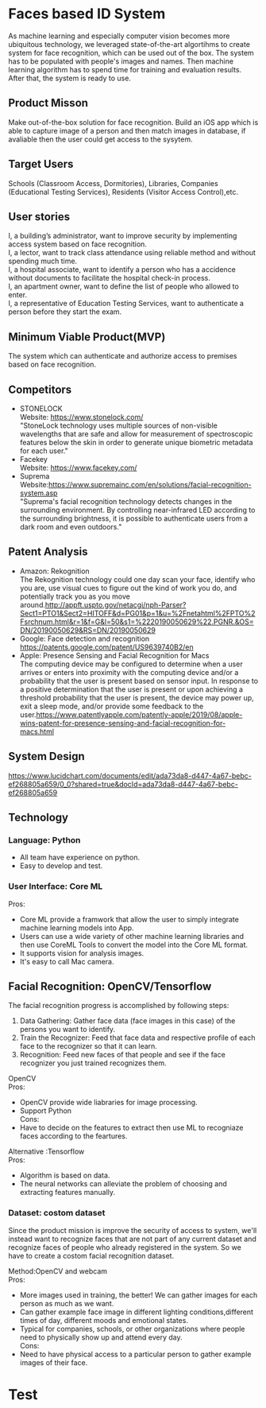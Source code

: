 # Faces based ID System

As machine learning and especially computer vision becomes more ubiquitous technology, we leveraged state-of-the-art algortihms to create system for face recognition, which can be used out of the box. The system has to be populated with people's images and names. Then machine learning algorithm has to spend time for training and evaluation results. After that, the system is ready to use.  

## Product Misson
Make out-of-the-box solution for face recognition.  Build an iOS app which is able to capture image of a person and then match images in database, if avaliable then the user could get access to the sysytem.

## Target Users
Schools (Classroom Access, Dormitories), Libraries, Companies (Educational Testing Services), Residents (Visitor Access Control),etc.

## User stories
I, a building’s administrator, want to improve security by implementing access system based on face recognition.  
I, a lector, want to track class attendance using reliable method and without spending much time.  
I, a hospital associate, want to identify a person who has a accidence without documents to facilitate the hospital check-in process.         
I, an apartment owner, want to define the list of people who allowed to enter.     
I, a representative of Education Testing Services, want to authenticate a person before they start the exam.    

## Minimum Viable Product(MVP)
The system which can authenticate and authorize access to premises based on face recognition.

## Competitors
* STONELOCK   
Website: https://www.stonelock.com/  
"StoneLock technology uses multiple sources of non-visible wavelengths that are safe and allow for measurement of spectroscopic features below the skin in order to generate unique biometric metadata for each user."  
* Facekey  
Website: https://www.facekey.com/   
* Suprema  
Website:https://www.supremainc.com/en/solutions/facial-recognition-system.asp   
"Suprema's facial recognition technology detects changes in the surrounding environment. By controlling near-infrared LED according to the surrounding brightness, it is possible to authenticate users from a dark room and even outdoors."  

## Patent Analysis
* Amazon: Rekognition  
The Rekognition technology could one day scan your face, identify who you are, use visual cues to figure out the kind of work you do, and potentially track you as you move around.http://appft.uspto.gov/netacgi/nph-Parser?Sect1=PTO1&Sect2=HITOFF&d=PG01&p=1&u=%2Fnetahtml%2FPTO%2Fsrchnum.html&r=1&f=G&l=50&s1=%2220190050629%22.PGNR.&OS=DN/20190050629&RS=DN/20190050629    
* Google: Face detection and recognition      
https://patents.google.com/patent/US9639740B2/en  
* Apple: Presence Sensing and Facial Recognition for Macs    
The computing device may be configured to determine when a user arrives or enters into proximity with the computing device and/or a probability that the user is present based on sensor input. In response to a positive determination that the user is present or upon achieving a threshold probability that the user is present, the device may power up, exit a sleep mode, and/or provide some feedback to the user.https://www.patentlyapple.com/patently-apple/2019/08/apple-wins-patent-for-presence-sensing-and-facial-recognition-for-macs.html  

## System Design
https://www.lucidchart.com/documents/edit/ada73da8-d447-4a67-bebc-ef268805a659/0_0?shared=true&docId=ada73da8-d447-4a67-bebc-ef268805a659

## Technology
### Language: Python
* All team have experience on python.  
* Easy to develop and test.   
### User Interface: Core ML   
Pros:   
* Core ML provide a framwork that allow the user to simply integrate machine learning models into App.  
* Users can use a wide variety of other machine learning libraries and then use CoreML Tools to convert the model into the Core ML format.   
* It supports vision for analysis images.  
* It's easy to call Mac camera.  
## Facial Recognition: OpenCV/Tensorflow   
The facial recognition progress is accomplished by following steps:   
1. Data Gathering: Gather face data (face images in this case) of the persons you want to identify.  
2. Train the Recognizer: Feed that face data and respective profile of each face to the recognizer so that it can learn.
3. Recognition: Feed new faces of that people and see if the face recognizer you just trained recognizes them.  

OpenCV  
Pros:   
* OpenCV provide wide liabraries for image processing. 
* Support Python  
Cons:  
* Have to decide on the features to extract then use ML to recogniaze faces according to the feartures.   

Alternative :Tensorflow  
Pros:   
* Algorithm is based on data.  
* The neural networks can alleviate the problem of choosing and extracting features manually.  

### Dataset: costom dataset  
Since the product mission is improve the security of access to system, we'll instead want to recognize faces that are not part of any current dataset and recognize faces of people who already registered in the system. So we have to create a costom facial recognition dataset.  

Method:OpenCV and webcam   
Pros:  
* More images used in training, the better! We can gather images for each person as much as we want.  
* Can gather example face image in different lighting conditions,different times of day, different moods and emotional states.
* Typical for companies, schools, or other organizations where people need to physically show up and attend every day.   
Cons:  
* Need to have physical access to a particular person to gather example images of their face.  

# Test
